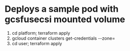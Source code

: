 # Deploys a sample pod with gcsfusecsi mounted volume

1. cd platform; terraform apply
2. gcloud container clusters get-credentials <cluster-name> --zone=<gcp-zone>
3. cd user; terraform apply